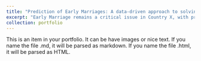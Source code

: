 ```yaml
---
title: "Prediction of Early Marriages: A data-driven approach to solving a real challenge"
excerpt: "Early Marriage remains a critical issue in Country X, with profound social, economic and health consequences. In this project, I am going to predict explore some factors that are likely to contribute to Early Marriages in this country. Additionally, I am going to anyalyze how using Apache Spark instead of sklearn reduces model training time significantly. <br/><img src='/images/500x300.png'>"
collection: portfolio
---
```


This is an item in your portfolio. It can be have images or nice text. If you name the file .md, it will be parsed as markdown. If you name the file .html, it will be parsed as HTML. 
